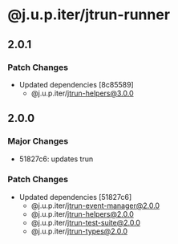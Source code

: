 # @j.u.p.iter/jtrun-runner

## 2.0.1

### Patch Changes

- Updated dependencies [8c85589]
  - @j.u.p.iter/jtrun-helpers@3.0.0

## 2.0.0

### Major Changes

- 51827c6: updates trun

### Patch Changes

- Updated dependencies [51827c6]
  - @j.u.p.iter/jtrun-event-manager@2.0.0
  - @j.u.p.iter/jtrun-helpers@2.0.0
  - @j.u.p.iter/jtrun-test-suite@2.0.0
  - @j.u.p.iter/jtrun-types@2.0.0
